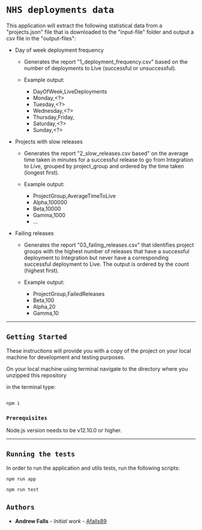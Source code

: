 # `NHS deployments data`

This application will extract the following statistical data from a "projects.json" file that is downloaded to the "input-file" folder and output a csv file in the "output-files":

- Day of week deployment frequency

  - Generates the report "1_deployment_frequency.csv" based on the number of deployments to Live (successful or
    unsuccessful).

  - Example output:

    - DayOfWeek,LiveDeployments
    - Monday,<?>
    - Tuesday,<?>
    - Wednesday,<?>
    - Thursday,<?>Friday,<?>
    - Saturday,<?>
    - Sunday,<?>

* Projects with slow releases

  - Generates the report "2_slow_releases.csv based" on the average time taken in minutes for a successful release to go from Integration to Live, grouped by project_group and ordered by the time taken (longest first).

  - Example output:

    - ProjectGroup,AverageTimeToLive
    - Alpha,100000
    - Beta,10000
    - Gamma,1000
    - ...

* Failing releases

  - Generates the report "03_failing_releases.csv" that identifies project groups with the highest number of releases that have a successful deployment to Integration but never have a corresponding successful deployment to Live. The output is ordered by the count (highest first).

  - Example output:

    - ProjectGroup,FailedReleases
    - Beta,100
    - Alpha,20
    - Gamma,10

---

## `Getting Started`

These instructions will provide you with a copy of the project on your local machine for development and testing purposes.

On your local machine using terminal navigate to the directory where you unzipped this repository

in the terminal type:

```bash

npm i

```

### `Prerequisites`

Node.js version needs to be v12.10.0 or higher.

---

## `Running the tests`

In order to run the application and utils tests, run the following scripts:

```
npm run app

npm run test

```

## `Authors`

- **Andrew Falls** - _Initial work_ - [Afalls89](https://github.com/Afalls89)
